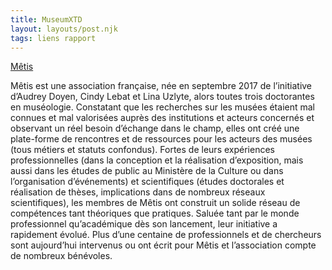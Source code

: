 ```yaml
---
title: MuseumXTD
layout: layouts/post.njk
tags: liens rapport
---
```


[Mêtis](https://metis-lab.com/)

Mêtis est une association française, née en septembre 2017 de l’initiative d’Audrey Doyen, Cindy Lebat et Lina Uzlyte, alors toutes trois doctorantes en muséologie. Constatant que les recherches sur les musées étaient mal connues et mal valorisées auprès des institutions et acteurs concernés et observant un réel besoin d’échange dans le champ, elles ont créé une plate-forme de rencontres et de ressources pour les acteurs des musées (tous métiers et statuts confondus). Fortes de leurs expériences professionnelles (dans la conception et la réalisation d’exposition, mais aussi dans les études de public au Ministère de la Culture ou dans l’organisation d’événements) et scientifiques (études doctorales et réalisation de thèses, implications dans de nombreux réseaux scientifiques), les membres de Mêtis ont construit un solide réseau de compétences tant théoriques que pratiques. Saluée tant par le monde professionnel qu’académique dès son lancement, leur initiative a rapidement évolué. Plus d’une centaine de professionnels et de chercheurs sont aujourd’hui intervenus ou ont écrit pour Mêtis et l’association compte de nombreux bénévoles.